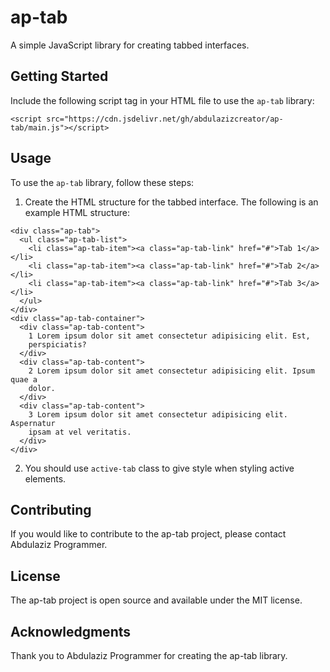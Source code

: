 # ap-tab

A simple JavaScript library for creating tabbed interfaces.

## Getting Started

Include the following script tag in your HTML file to use the `ap-tab` library:

``` <script src="https://cdn.jsdelivr.net/gh/abdulazizcreator/ap-tab/main.js"></script> ```


## Usage

To use the `ap-tab` library, follow these steps:

1. Create the HTML structure for the tabbed interface. The following is an example HTML structure:

```
<div class="ap-tab">
  <ul class="ap-tab-list">
    <li class="ap-tab-item"><a class="ap-tab-link" href="#">Tab 1</a></li>
    <li class="ap-tab-item"><a class="ap-tab-link" href="#">Tab 2</a></li>
    <li class="ap-tab-item"><a class="ap-tab-link" href="#">Tab 3</a></li>
  </ul>
</div>
<div class="ap-tab-container">
  <div class="ap-tab-content">
    1 Lorem ipsum dolor sit amet consectetur adipisicing elit. Est,
    perspiciatis?
  </div>
  <div class="ap-tab-content">
    2 Lorem ipsum dolor sit amet consectetur adipisicing elit. Ipsum quae a
    dolor.
  </div>
  <div class="ap-tab-content">
    3 Lorem ipsum dolor sit amet consectetur adipisicing elit. Aspernatur
    ipsam at vel veritatis.
  </div>
</div>
```

2. You should use `active-tab` class to give style when styling active elements.

## Contributing
If you would like to contribute to the ap-tab project, please contact Abdulaziz Programmer.

## License
The ap-tab project is open source and available under the MIT license.

## Acknowledgments
Thank you to Abdulaziz Programmer for creating the ap-tab library.




